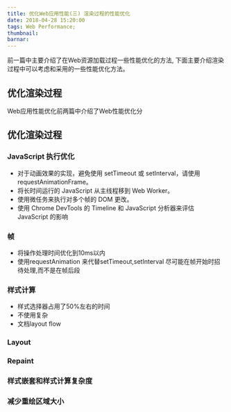 ```yaml
---
title: 优化Web应用性能(三) 渲染过程的性能优化
date: 2018-04-28 15:20:00
tags: Web Performance;
thumbnail:
barnar:
---
```


前一篇中主要介绍了在Web资源加载过程一些性能优化的方法, 下面主要介绍渲染过程中可以考虑和采用的一些性能优化方法。
<!-- more -->

## 优化渲染过程
Web应用性能优化前两篇中介绍了Web性能优化分

## 优化渲染过程

### JavaScript 执行优化
- 对于动画效果的实现，避免使用 setTimeout 或 setInterval，请使用 requestAnimationFrame。
- 将长时间运行的 JavaScript 从主线程移到 Web Worker。
- 使用微任务来执行对多个帧的 DOM 更改。
- 使用 Chrome DevTools 的 Timeline 和 JavaScript 分析器来评估 JavaScript 的影响
### 帧
- 将操作处理时间优化到10ms以内
- 使用requestAnimation 来代替setTimeout,setInterval 尽可能在帧开始时招待处理,而不是在帧后段
### 样式计算
- 样式选择器占用了50%左右的时间
- 不使用复杂
- 文档layout flow
### Layout
### Repaint
### 样式嵌套和样式计算复杂度
### 减少重绘区域大小